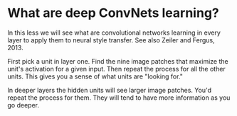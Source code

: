 # What are deep ConvNets learning?

In this less we will see what are convolutional networks learning in every layer to apply them to neural style transfer. See also Zeiler and Fergus, 2013.

First pick a unit in layer one. Find the nine image patches that maximize the unit's activation for a given input. Then repeat the process for all the other units. This gives you a sense of what units are "looking for."

In deeper layers the hidden units will see larger image patches. You'd repeat the process for them. They will tend to have more information as you go deeper.
